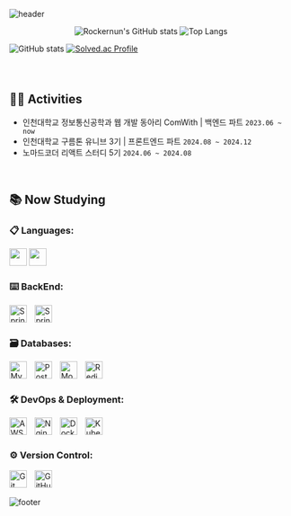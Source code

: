 ![header](https://capsule-render.vercel.app/api?type=waving&color=auto&height=200&section=header&text=😁%20Welcome%20to%20my%20Github!&fontSize=63)

<div align="center">
<!-- 통계 -->

![Rockernun's GitHub stats](https://github-readme-streak-stats.herokuapp.com/?user=Rockernun&theme=radical&center=true)
![Top Langs](https://github-readme-stats.vercel.app/api/top-langs/?username=Rockernun&layout=compact&theme=radical)

</div>

![GitHub stats](https://github-readme-stats.vercel.app/api?username=rockernun&show_icons=true&theme=radical)
[![Solved.ac Profile](http://mazassumnida.wtf/api/v2/generate_badge?boj=sooini121)](https://solved.ac/sooini121/)

###

&nbsp;

## 🏃‍♀️ Activities
- 인천대학교 정보통신공학과 웹 개발 동아리 ComWith | 백엔드 파트 `2023.06 ~ now`
- 인천대학교 구름톤 유니브 3기 | 프론트엔드 파트 `2024.08 ~ 2024.12`
- 노마드코더 리액트 스터디 5기 `2024.06 ~ 2024.08`

&nbsp;


<h2>📚 Now Studying</h2>

<h3>📋 Languages:</h3>
<p>
  <img src="https://img.shields.io/badge/java-%23ED8B00.svg?style=for-the-badge&logo=openjdk&logoColor=white" height="31"/>
  <img src="https://img.shields.io/badge/kotlin-%237F52FF.svg?style=for-the-badge&logo=kotlin&logoColor=white" height="31"/>
</p>

<h3>⌨️ BackEnd:</h3>
<p>
  <img src="https://img.shields.io/badge/Spring-%236DB33F.svg?style=for-the-badge&logo=spring&logoColor=white" height="31" alt="Spring badge" style="margin-right: 10px;" />
  <img src="https://img.shields.io/badge/-Spring_Boot-6DB33F?style=for-the-badge&logo=spring-boot&logoColor=white" height="31" alt="Springboot badge" style="margin-right: 10px;" />
</p>

<h3>🗃️ Databases:</h3>
<p>
  <img src="https://img.shields.io/badge/mysql-4479A1.svg?style=for-the-badge&logo=mysql&logoColor=white" height="31" alt="MySQL badge" style="margin-right: 10px;" />
  <img src="https://img.shields.io/badge/postgres-%23316192.svg?style=for-the-badge&logo=postgresql&logoColor=white" height="31" alt="Postgres badge" style="margin-right: 10px;" />
  <img src="https://img.shields.io/badge/MongoDB-%234ea94b.svg?style=for-the-badge&logo=mongodb&logoColor=white" height="31" alt="MongoDB badge" style="margin-right: 10px;" />
  <img src="https://img.shields.io/badge/redis-%23DD0031.svg?style=for-the-badge&logo=redis&logoColor=white" height="31" alt="Redis badge" style="margin-right: 10px;" />
</p>

<h3>🛠️ DevOps & Deployment:</h3>
<p>
  <img src="https://img.shields.io/badge/AWS-%23FF9900.svg?style=for-the-badge&logo=amazon-aws&logoColor=white" height="31" alt="AWS badge" style="margin-right: 10px;" />
  <img src="https://img.shields.io/badge/nginx-%23009639.svg?style=for-the-badge&logo=nginx&logoColor=white" height="31" alt="Nginx badge" style="margin-right: 10px;" />
  <img src="https://img.shields.io/badge/docker-%230db7ed.svg?style=for-the-badge&logo=docker&logoColor=white" height="31" alt="Docker badge" style="margin-right: 10px;" />
  <img src="https://img.shields.io/badge/kubernetes-%23326ce5.svg?style=for-the-badge&logo=kubernetes&logoColor=white" height="31" alt="Kubernetes badge" style="margin-right: 10px;" />
</p>

<h3>⚙️ Version Control:</h3>
<p>
  <img src="https://img.shields.io/badge/git-%23F05033.svg?style=for-the-badge&logo=git&logoColor=white" height="31" alt="Git badge" style="margin-right: 10px;" />
  <img src="https://img.shields.io/badge/GitHub-181717.svg?style=for-the-badge&logo=github&logoColor=white" height="31" alt="GitHub badge" style="margin-right: 10px;" />
</p>




![footer](https://capsule-render.vercel.app/api?type=waving&color=auto&height=100&section=footer)
